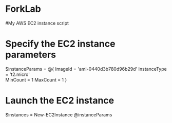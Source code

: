 # ForkLab
#My AWS EC2 instance script
# Specify the EC2 instance parameters
$instanceParams = @{
    ImageId          = 'ami-0440d3b780d96b29d'
    InstanceType     = 't2.micro'            
    MinCount         = 1
    MaxCount         = 1
}

# Launch the EC2 instance
$instances = New-EC2Instance @instanceParams
